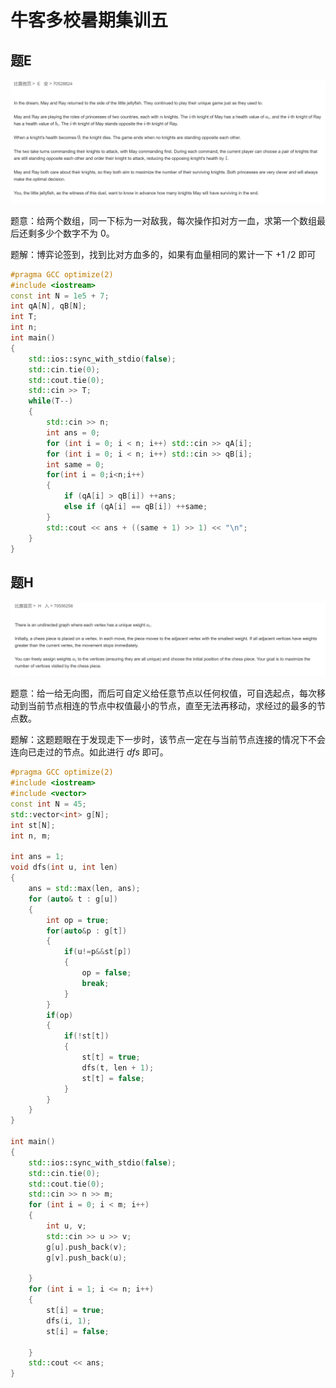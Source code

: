 # 牛客多校暑期集训五

## 题E

![QuestionE](./pic/QuestionE.png)

题意：给两个数组，同一下标为一对敌我，每次操作扣对方一血，求第一个数组最后还剩多少个数字不为 $0$。

题解：博弈论签到，找到比对方血多的，如果有血量相同的累计一下 $+1$ $/2$ 即可

```cpp
#pragma GCC optimize(2)
#include <iostream>
const int N = 1e5 + 7;
int qA[N], qB[N];
int T;
int n;
int main()
{
	std::ios::sync_with_stdio(false);
	std::cin.tie(0);
	std::cout.tie(0);
	std::cin >> T;
	while(T--)
	{
		std::cin >> n;
		int ans = 0;
		for (int i = 0; i < n; i++) std::cin >> qA[i];
		for (int i = 0; i < n; i++) std::cin >> qB[i];
		int same = 0;
		for(int i = 0;i<n;i++)
		{
			if (qA[i] > qB[i]) ++ans;
			else if (qA[i] == qB[i]) ++same;
		}
		std::cout << ans + ((same + 1) >> 1) << "\n";
	}
}
```

## 题H

![QuestionH](./pic/QuestionH.png)

题意：给一给无向图，而后可自定义给任意节点以任何权值，可自选起点，每次移动到当前节点相连的节点中权值最小的节点，直至无法再移动，求经过的最多的节点数。

题解：这题题眼在于发现走下一步时，该节点一定在与当前节点连接的情况下不会连向已走过的节点。如此进行 $dfs$ 即可。

```cpp
#pragma GCC optimize(2)
#include <iostream>
#include <vector>
const int N = 45;
std::vector<int> g[N];
int st[N];
int n, m;

int ans = 1;
void dfs(int u, int len)
{
	ans = std::max(len, ans);
	for (auto& t : g[u])
	{
		int op = true;
		for(auto&p : g[t])
		{
			if(u!=p&&st[p])
			{
				op = false;
				break;
			}
		}
		if(op)
		{
			if(!st[t])
			{
				st[t] = true;
				dfs(t, len + 1);
				st[t] = false;
			}
		}
	}
}

int main()
{
	std::ios::sync_with_stdio(false);
	std::cin.tie(0);
	std::cout.tie(0);
	std::cin >> n >> m;
	for (int i = 0; i < m; i++)
	{
		int u, v;
		std::cin >> u >> v;
		g[u].push_back(v);
		g[v].push_back(u);

	}
	for (int i = 1; i <= n; i++)
	{
		st[i] = true;
		dfs(i, 1);
		st[i] = false;
		
	}
	std::cout << ans;
}
```